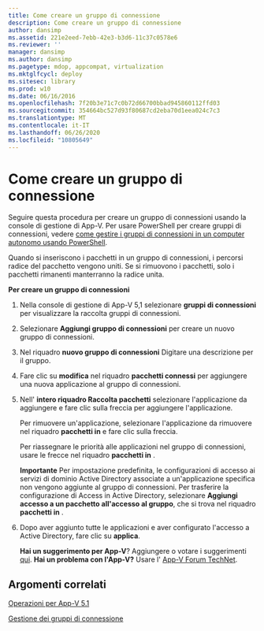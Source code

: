 ```yaml
---
title: Come creare un gruppo di connessione
description: Come creare un gruppo di connessione
author: dansimp
ms.assetid: 221e2eed-7ebb-42e3-b3d6-11c37c0578e6
ms.reviewer: ''
manager: dansimp
ms.author: dansimp
ms.pagetype: mdop, appcompat, virtualization
ms.mktglfcycl: deploy
ms.sitesec: library
ms.prod: w10
ms.date: 06/16/2016
ms.openlocfilehash: 7f20b3e71c7c0b72d66700bbad945860112ffd03
ms.sourcegitcommit: 354664bc527d93f80687cd2eba70d1eea024c7c3
ms.translationtype: MT
ms.contentlocale: it-IT
ms.lasthandoff: 06/26/2020
ms.locfileid: "10805649"
---
```

# Come creare un gruppo di connessione


Seguire questa procedura per creare un gruppo di connessioni usando la console di gestione di App-V. Per usare PowerShell per creare gruppi di connessioni, vedere [come gestire i gruppi di connessioni in un computer autonomo usando PowerShell](how-to-manage-connection-groups-on-a-stand-alone-computer-by-using-powershell51.md).

Quando si inseriscono i pacchetti in un gruppo di connessioni, i percorsi radice del pacchetto vengono uniti. Se si rimuovono i pacchetti, solo i pacchetti rimanenti manterranno la radice unita.

**Per creare un gruppo di connessioni**

1.  Nella console di gestione di App-V 5,1 selezionare **gruppi di connessioni** per visualizzare la raccolta gruppi di connessioni.

2.  Selezionare **Aggiungi gruppo di connessioni** per creare un nuovo gruppo di connessioni.

3.  Nel riquadro **nuovo gruppo di connessioni** Digitare una descrizione per il gruppo.

4.  Fare clic su **modifica** nel riquadro **pacchetti connessi** per aggiungere una nuova applicazione al gruppo di connessioni.

5.  Nell' **intero riquadro Raccolta pacchetti** selezionare l'applicazione da aggiungere e fare clic sulla freccia per aggiungere l'applicazione.

    Per rimuovere un'applicazione, selezionare l'applicazione da rimuovere nel riquadro **pacchetti in** e fare clic sulla freccia.

    Per riassegnare le priorità alle applicazioni nel gruppo di connessioni, usare le frecce nel riquadro **pacchetti in** .

    **Importante**  Per impostazione predefinita, le configurazioni di accesso ai servizi di dominio Active Directory associate a un'applicazione specifica non vengono aggiunte al gruppo di connessioni. Per trasferire la configurazione di Access in Active Directory, selezionare **Aggiungi accesso a un pacchetto all'accesso al gruppo**, che si trova nel riquadro **pacchetti in** .

     

6.  Dopo aver aggiunto tutte le applicazioni e aver configurato l'accesso a Active Directory, fare clic su **applica**.

    **Hai un suggerimento per App-V**? Aggiungere o votare i suggerimenti [qui](http://appv.uservoice.com/forums/280448-microsoft-application-virtualization). **Hai un problema con l'App-V?** Usare l' [App-V Forum TechNet](https://social.technet.microsoft.com/Forums/home?forum=mdopappv).

## Argomenti correlati


[Operazioni per App-V 5.1](operations-for-app-v-51.md)

[Gestione dei gruppi di connessione](managing-connection-groups51.md)

 

 





